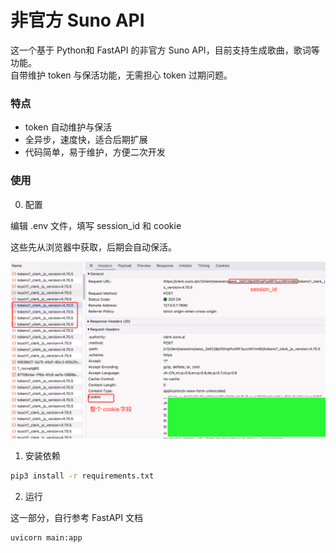# 非官方 Suno API 

这一个基于 Python和 FastAPI 的非官方 Suno API，目前支持生成歌曲，歌词等功能。  
自带维护 token 与保活功能，无需担心 token 过期问题。

### 特点

- token 自动维护与保活
- 全异步，速度快，适合后期扩展
- 代码简单，易于维护，方便二次开发


### 使用

0. 配置

编辑 .env 文件，填写 session_id 和 cookie

这些先从浏览器中获取，后期会自动保活。

![cookie](./images/cover.png)


1. 安装依赖 

```bash
pip3 install -r requirements.txt
```


2. 运行

这一部分，自行参考 FastAPI 文档
```bash
uvicorn main:app 
```



